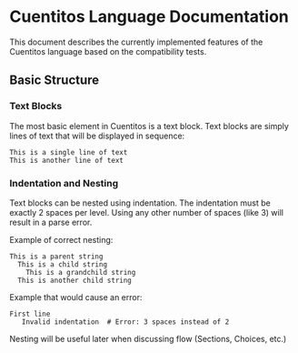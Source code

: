 # Cuentitos Language Documentation

This document describes the currently implemented features of the Cuentitos language based on the compatibility tests.

## Basic Structure

### Text Blocks

The most basic element in Cuentitos is a text block. Text blocks are simply lines of text that will be displayed in sequence:

```cuentitos
This is a single line of text
This is another line of text
```

### Indentation and Nesting

Text blocks can be nested using indentation. The indentation must be exactly 2 spaces per level. Using any other number of spaces (like 3) will result in a parse error.

Example of correct nesting:

```cuentitos
This is a parent string
  This is a child string
    This is a grandchild string
  This is another child string
```

Example that would cause an error:

```cuentitos
First line
   Invalid indentation  # Error: 3 spaces instead of 2
```

Nesting will be useful later when discussing flow (Sections, Choices, etc.)
